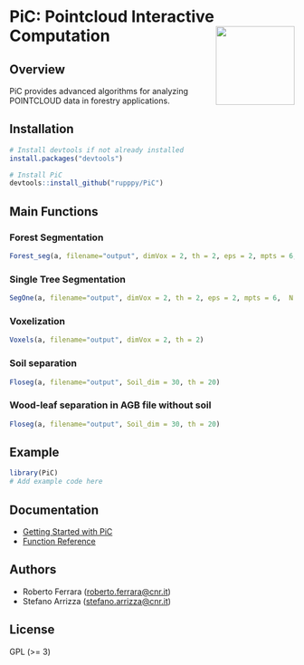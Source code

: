 
<!-- README.md is generated from README.Rmd. Please edit that file -->

# PiC: Pointcloud Interactive Computation <img src="man/figures/logo.png" align="right" height="139" />

<!-- badges: start -->
<!-- badges: end -->

## Overview

PiC provides advanced algorithms for analyzing POINTCLOUD data in
forestry applications.

## Installation

``` r
# Install devtools if not already installed
install.packages("devtools")

# Install PiC
devtools::install_github("rupppy/PiC")
```

## Main Functions

### Forest Segmentation

``` r
Forest_seg(a, filename="output", dimVox = 2, th = 2, eps = 2, mpts = 6, h_tree = 1, Soil_dim = 30, N = 500, R = 30, Vox_print = FALSE/TRUE, WoddVox_print = FALSE/TRUE)
```
### Single Tree Segmentation

``` r
SegOne(a, filename="output", dimVox = 2, th = 2, eps = 2, mpts = 6,  N = 500, R = 30)
```

### Voxelization

``` r
Voxels(a, filename="output", dimVox = 2, th = 2)
```

### Soil separation

``` r
Floseg(a, filename="output", Soil_dim = 30, th = 20)
```
### Wood-leaf separation in AGB file without soil

``` r
Floseg(a, filename="output", Soil_dim = 30, th = 20)
```

## Example

``` r
library(PiC)
# Add example code here
```

## Documentation

- [Getting Started with PiC](articles/pic-intro.html)
- [Function Reference](reference/index.html)

## Authors

- Roberto Ferrara (<roberto.ferrara@cnr.it>)
- Stefano Arrizza (<stefano.arrizza@cnr.it>)

## License

GPL (\>= 3)

